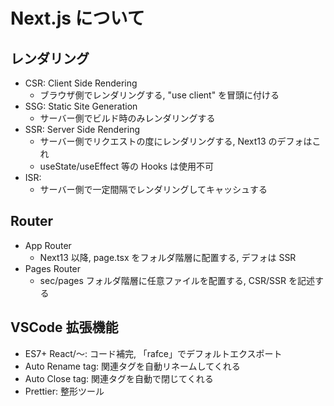 # Next.js について

## レンダリング

- CSR: Client Side Rendering
  - ブラウザ側でレンダリングする, "use client" を冒頭に付ける
- SSG: Static Site Generation
  - サーバー側でビルド時のみレンダリングする
- SSR: Server Side Rendering
  - サーバー側でリクエストの度にレンダリングする, Next13 のデフォはこれ
  - useState/useEffect 等の Hooks は使用不可
- ISR:
  - サーバー側で一定間隔でレンダリングしてキャッシュする

## Router

- App Router
  - Next13 以降, page.tsx をフォルダ階層に配置する, デフォは SSR
- Pages Router
  - sec/pages フォルダ階層に任意ファイルを配置する, CSR/SSR を記述する

## VSCode 拡張機能

- ES7+ React/〜: コード補完, 「rafce」でデフォルトエクスポート
- Auto Rename tag: 関連タグを自動リネームしてくれる
- Auto Close tag: 関連タグを自動で閉じてくれる
- Prettier: 整形ツール
